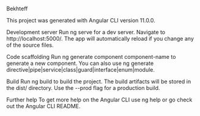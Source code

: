 ﻿####
 Bekhteff

 This project was generated with Angular CLI version 11.0.0.

Development server
Run ng serve for a dev server. Navigate to http://localhost:5000/. The app will automatically reload if you change any of the source files.

Code scaffolding
Run ng generate component component-name to generate a new component. You can also use ng generate directive|pipe|service|class|guard|interface|enum|module.

Build
Run ng build to build the project. The build artifacts will be stored in the dist/ directory. Use the --prod flag for a production build.

Further help
To get more help on the Angular CLI use ng help or go check out the Angular CLI README.
